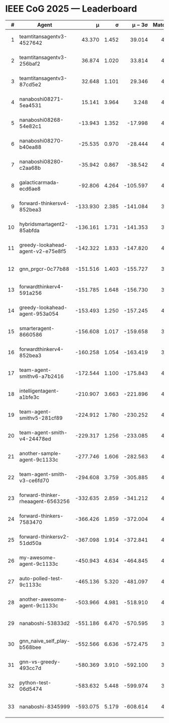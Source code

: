 # IEEE CoG 2025 — Leaderboard

| # | Agent | μ | σ | μ − 3σ | Matches | Updated |
|---:|---|---:|---:|---:|---:|---|
| 1 | teamtitansagentv3-4527642 | 43.370 | 1.452 | 39.014 | 4096 | 2025-09-02 02:09 |
| 2 | teamtitansagentv3-256baf2 | 36.874 | 1.020 | 33.814 | 4354 | 2025-09-02 02:09 |
| 3 | teamtitansagentv3-87cd5e2 | 32.648 | 1.101 | 29.346 | 4498 | 2025-09-02 02:09 |
| 4 | nanaboshi08271-5ea4531 | 15.141 | 3.964 | 3.248 | 4440 | 2025-09-02 02:09 |
| 5 | nanaboshi08268-54e82c1 | -13.943 | 1.352 | -17.998 | 4800 | 2025-09-02 02:09 |
| 6 | nanaboshi08270-b40ea88 | -25.535 | 0.970 | -28.444 | 4620 | 2025-09-02 02:09 |
| 7 | nanaboshi08280-c2aa68b | -35.942 | 0.867 | -38.542 | 4740 | 2025-09-02 02:09 |
| 8 | galacticarmada-ecd6ae8 | -92.806 | 4.264 | -105.597 | 4240 | 2025-09-02 02:09 |
| 9 | forward-thinkersv4-852bea3 | -133.930 | 2.385 | -141.084 | 3655 | 2025-09-02 02:09 |
| 10 | hybridsmartagent2-85abfda | -136.161 | 1.731 | -141.353 | 3618 | 2025-09-02 02:09 |
| 11 | greedy-lookahead-agent-v2-e75e8f5 | -142.322 | 1.833 | -147.820 | 4708 | 2025-09-02 02:09 |
| 12 | gnn_prgcr-0c77b88 | -151.516 | 1.403 | -155.727 | 3440 | 2025-09-02 02:09 |
| 13 | forwardthinkerv4-591a256 | -151.785 | 1.648 | -156.730 | 3629 | 2025-09-02 02:09 |
| 14 | greedy-lookahead-agent-953a054 | -153.493 | 1.250 | -157.245 | 4708 | 2025-09-02 02:09 |
| 15 | smarteragent-8660586 | -156.608 | 1.017 | -159.658 | 3489 | 2025-09-02 02:09 |
| 16 | forwardthinkerv4-852bea3 | -160.258 | 1.054 | -163.419 | 3470 | 2025-09-02 02:09 |
| 17 | team-agent-smithv6-a7b2416 | -172.544 | 1.100 | -175.843 | 4580 | 2025-09-02 02:09 |
| 18 | intelligentagent-a1bfe3c | -210.907 | 3.663 | -221.896 | 4065 | 2025-09-02 02:09 |
| 19 | team-agent-smithv5-281cf89 | -224.912 | 1.780 | -230.252 | 4340 | 2025-09-02 02:09 |
| 20 | team-agent-smith-v4-24478ed | -229.317 | 1.256 | -233.085 | 4760 | 2025-09-02 02:09 |
| 21 | another-sample-agent-9c1133c | -277.746 | 1.606 | -282.563 | 4640 | 2025-09-02 02:09 |
| 22 | team-agent-smith-v3-ce6fd70 | -294.608 | 3.759 | -305.885 | 4520 | 2025-09-02 02:09 |
| 23 | forward-thinker-rheaagent-6563256 | -332.635 | 2.859 | -341.212 | 4608 | 2025-09-02 02:09 |
| 24 | forward-thinkers-7583470 | -366.426 | 1.859 | -372.004 | 4499 | 2025-09-02 02:09 |
| 25 | forward-thinkersv2-51dd50a | -367.098 | 1.914 | -372.841 | 4287 | 2025-09-02 02:09 |
| 26 | my-awesome-agent-9c1133c | -450.943 | 4.634 | -464.845 | 4340 | 2025-09-02 02:09 |
| 27 | auto-polled-test-9c1133c | -465.136 | 5.320 | -481.097 | 4400 | 2025-09-02 02:09 |
| 28 | another-awesome-agent-9c1133c | -503.966 | 4.981 | -518.910 | 4620 | 2025-09-02 02:09 |
| 29 | nanaboshi-53833d2 | -551.186 | 6.470 | -570.595 | 3820 | 2025-09-02 02:09 |
| 30 | gnn_naive_self_play-b568bee | -552.566 | 6.636 | -572.475 | 3000 | 2025-09-02 02:09 |
| 31 | gnn-vs-greedy-493cc7d | -580.369 | 3.910 | -592.100 | 3900 | 2025-09-02 02:09 |
| 32 | python-test-06d5474 | -583.632 | 5.448 | -599.974 | 3420 | 2025-09-02 02:09 |
| 33 | nanaboshi-8345999 | -593.075 | 5.179 | -608.614 | 4160 | 2025-09-02 02:09 |
